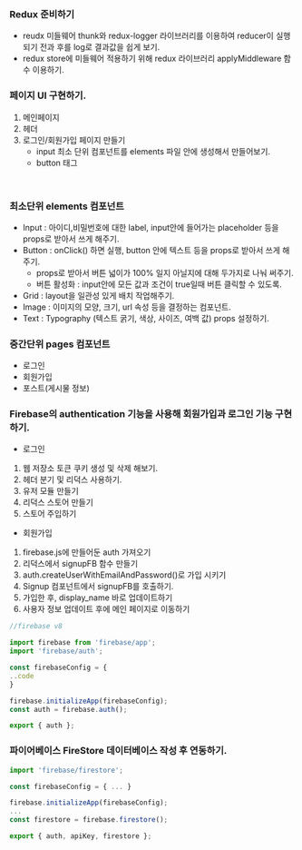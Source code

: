 ### Redux 준비하기

- reudx 미들웨어 thunk와 redux-logger 라이브러리를 이용하여 reducer이 실행되기 전과 후를 log로 결과값을 쉽게 보기.
- redux store에 미들웨어 적용하기 위해 redux 라이브러리 applyMiddleware 함수 이용하기.

### 페이지 UI 구현하기.

1. 메인페이지
2. 헤더
3. 로그인/회원가입 페이지 만들기
   - input 최소 단위 컴포넌트를 elements 파일 안에 생성해서 만들어보기.
   - button 태그

 <br/>

### 최소단위 elements 컴포넌트

- Input : 아이디,비밀번호에 대한 label, input안에 들어가는 placeholder 등을 props로 받아서 쓰게 해주기.
- Button : onClick() 하면 실행, button 안에 텍스트 등을 props로 받아서 쓰게 해주기.
  - props로 받아서 버튼 넓이가 100% 일지 아닐지에 대해 두가지로 나눠 써주기.
  - 버튼 활성화 : input안에 모든 값과 조건이 true일때 버튼 클릭할 수 있도록.
- Grid : layout을 일관성 있게 배치 작업해주기.
- Image : 이미지의 모양, 크기, url 속성 등을 결정하는 컴포넌트.
- Text : Typography (텍스트 굵기, 색상, 사이즈, 여백 값) props 설정하기.

### 중간단위 pages 컴포넌트

- 로그인
- 회원가입
- 포스트(게시물 정보)

### Firebase의 authentication 기능을 사용해 회원가입과 로그인 기능 구현하기.

- 로그인

1. 웹 저장소 토큰 쿠키 생성 및 삭제 해보기.
2. 헤더 분기 및 리덕스 사용하기.
3. 유저 모듈 만들기
4. 리덕스 스토어 만들기
5. 스토어 주입하기

- 회원가입

1. firebase.js에 만들어둔 auth 가져오기
2. 리덕스에서 signupFB 함수 만들기
3. auth.createUserWithEmailAndPassword()로 가입 시키기
4. Signup 컴포넌트에서 signupFB를 호출하기.
5. 가입한 후, display_name 바로 업데이트하기
6. 사용자 정보 업데이트 후에 메인 페이지로 이동하기

```js
//firebase v8

import firebase from 'firebase/app';
import 'firebase/auth';

const firebaseConfig = {
..code
}

firebase.initializeApp(firebaseConfig);
const auth = firebase.auth();

export { auth };
```

### 파이어베이스 FireStore 데이터베이스 작성 후 연동하기.

```js
import 'firebase/firestore';

const firebaseConfig = { ... }

firebase.initializeApp(firebaseConfig);
...
const firestore = firebase.firestore();

export { auth, apiKey, firestore };
```
